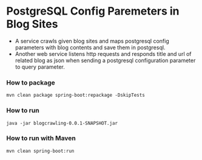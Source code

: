 # PostgreSQL Config Paremeters in Blog Sites  

* A service crawls given blog sites and maps postgresql config parameters with blog contents and save them in postgresql.
* Another web service listens http requests and responds title and url of related blog as json when sending a postgresql configuration parameter to query parameter. 

### How to package
`mvn clean package spring-boot:repackage -DskipTests` 

### How to run
`java -jar blogcrawling-0.0.1-SNAPSHOT.jar`

### How to run with Maven
`mvn clean spring-boot:run`

